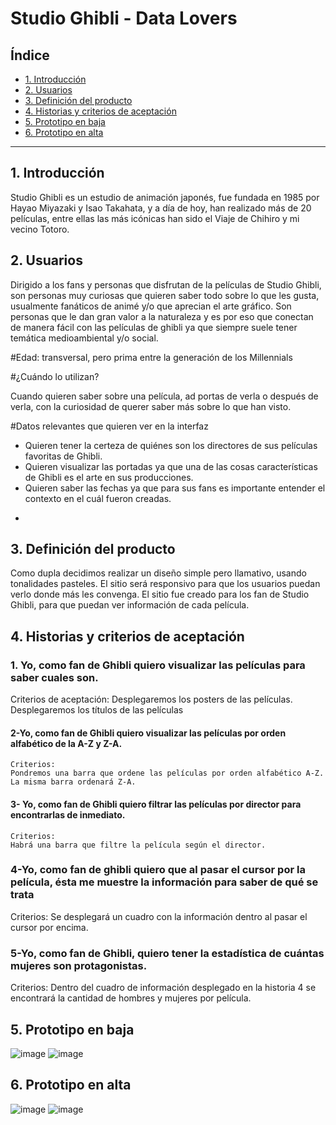 # Studio Ghibli - Data Lovers
## Índice

* [1. Introducción](#1-Introducción)
* [2. Usuarios](#2-resumen-del-proyecto)
* [3. Definición del producto](#3-objetivos-de-aprendizaje)
* [4. Historias y criterios de aceptación](#4-consideraciones-generales)
* [5. Prototipo en baja](#5-criterios-de-aceptación-mínimos-del-proyecto)
* [6. Prototipo en alta](#6-hacker-edition)

***

## 1. Introducción

Studio Ghibli  es un estudio de animación japonés, fue fundada en 1985 por Hayao Miyazaki y Isao Takahata, y a día de hoy, han realizado más de 20 películas, entre ellas las más icónicas han sido el Viaje de Chihiro y mi vecino Totoro.


## 2. Usuarios

Dirigido a los fans y personas que disfrutan de la películas de Studio Ghibli, son personas muy curiosas que quieren saber todo sobre lo que les gusta, usualmente fanáticos de animé y/o que aprecian el arte gráfico. Son personas que le dan gran valor a la naturaleza y es por eso que conectan de manera fácil con las películas de ghibli ya que siempre suele tener temática medioambiental y/o social.

#Edad: transversal, pero prima entre la generación de los Millennials

#¿Cuándo lo utilizan?

 Cuando quieren saber sobre una película, ad portas de verla o después de verla, con la curiosidad de querer saber más sobre lo que han visto.

#Datos relevantes que quieren ver en la interfaz

* Quieren tener la certeza de quiénes son los directores  de sus películas favoritas de Ghibli.
* Quieren visualizar las portadas ya que una de las cosas características de Ghibli es el arte en sus producciones.
* Quieren saber las fechas ya que para sus fans es importante entender el contexto en el cuál fueron creadas.
-
## 3. Definición del producto

Como dupla decidimos realizar un diseño simple pero llamativo, usando tonalidades pasteles. El sitio será responsivo para que los usuarios puedan verlo donde más les convenga.
El sitio fue creado para los fan de Studio Ghibli, para que puedan ver información de cada película.

## 4. Historias y criterios de aceptación

### 1. Yo, como fan de Ghibli quiero visualizar las películas para saber cuales son. 

Criterios de aceptación:
	Desplegaremos los posters de las películas.
Desplegaremos los títulos de las películas



#### 2-Yo, como fan de Ghibli quiero visualizar las películas por orden alfabético de la A-Z y Z-A.

	Criterios:
	Pondremos una barra que ordene las películas por orden alfabético A-Z.
	La misma barra ordenará Z-A.


#### 3- Yo, como fan de Ghibli quiero filtrar las películas por director para encontrarlas de inmediato.

	Criterios:
	Habrá una barra que filtre la película según el director.

### 4-Yo, como fan de ghibli quiero que al pasar el cursor por la película, ésta me muestre la información para saber de qué se trata

  Criterios:
  Se desplegará un cuadro con la información dentro al pasar el cursor por encima.

### 5-Yo, como fan de Ghibli, quiero tener la estadística de cuántas mujeres son protagonistas.

  Criterios:
  Dentro del cuadro de información desplegado en la historia 4 se encontrará la cantidad de hombres y mujeres por película.

## 5. Prototipo en baja

![image](https://user-images.githubusercontent.com/122575839/221291320-4ce6831c-ff36-4312-84dc-08c33b009cd9.png)
![image](https://user-images.githubusercontent.com/122575839/221291454-6751f9a1-39cf-43bf-8c6a-ec65bf2ea199.png)



## 6. Prototipo en alta

![image](https://user-images.githubusercontent.com/122575839/221291480-e56b69e9-a7ef-4bbf-9bbd-62f928d64aa3.png)
![image](https://user-images.githubusercontent.com/122575839/221291508-f76584d7-61b4-49d3-935d-2243a519cd7a.png)


